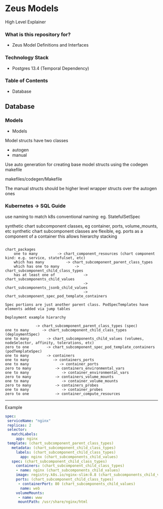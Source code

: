 # Zeus Models #

High Level Explainer

### What is this repository for? ###

* Zeus Model Definitions and Interfaces

### Technology Stack ###

* Postgres 13.4 (Temporal Dependency)

### Table of Contents ###
* Database

## Database

### Models

* Models

Model structs have two classes
* autogen
* manual

Use auto generation for creating base model structs using the codegen makefile

makefiles/codegen/Makefile

The manual structs should be higher level wrapper structs over the autogen ones

### Kubernetes -> SQL Guide

use naming to match k8s conventional naming: eg. StatefulSetSpec

synthetic chart subcomponent classes, eg container, ports, volume_mounts, etc
synthetic chart subcomponent classes are flexible, eg. ports as a component of a container
this allows hierarchy stacking

```text

chart_packages 
    one to many         -> chart_component_resources (chart component kind: e.g. service, statefulset, etc)
    which has many          -> chart_subcomponent_parent_class_types
    which has one to many       -> chart_subcomponent_child_class_types
    has at least one of             -> chart_subcomponents_child_values
                                    -> chart_subcomponents_jsonb_child_values
                                    -> chart_subcomponent_spec_pod_template_containers
                                    
Spec portions are just another parent class. PodSpecTemplates have elements added via jump tables

Deployment example hierarchy

              -> chart_subcomponent_parent_class_types (spec)
one to many      -> chart_subcomponent_child_class_types (deploymentSpec)                      
one to many        -> chart_subcomponents_child_values (volumes, nodeSelector, affinity, tolerations, etc)
zero to one        -> chart_subcomponent_spec_pod_template_containers (podTemplateSpec)
one to many        -> containers
one to many           -> containers_ports
one to many              -> container_ports
zero to many           -> containers_environmental_vars
one to many               -> container_environmental_vars
zero to many           -> containers_volume_mounts
one to many               -> container_volume_mounts
zero to many           -> containers_probes
one to many               -> container_probes
zero to one            -> container_compute_resources                   
```

****

Example
```yaml
spec:
 serviceName: "nginx"
 replicas: 2
 selector:
   matchLabels:
     app: nginx
 template: (chart_subcomponent_parent_class_types)
   metadata: (chart_subcomponent_child_class_types)
     labels: (chart_subcomponent_child_class_types)
       app: nginx (chart_subcomponents_child_values)
   spec: (chart_subcomponent_child_class_types)
     containers: (chart_subcomponent_child_class_types)
     - name: nginx (chart_subcomponents_child_values)
     image: registry.k8s.io/nginx-slim:0.8 (chart_subcomponents_child_values)
     ports: (chart_subcomponent_child_class_types)
      - containerPort: 80 (chart_subcomponents_child_values)
       name: web
     volumeMounts:
      - name: www
      mountPath: /usr/share/nginx/html

```
